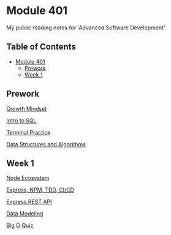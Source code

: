 # Module 401

My public reading notes for 'Advanced Software Development'

## Table of Contents
<!--toc:start-->
- [Module 401](#module-401)
  - [Prework](#prework)
  - [Week 1](#week-1)
<!--toc:end-->

## Prework

[Growth Mindset](./prep/growth-mindset.md)

[Intro to SQL](./prep/SQL-intro.md)

[Terminal Practice](./prep/terminal.md)

[Data Structures and Algorithms](./prep/data-structures.md)

## Week 1

[Node Ecosystem](./week01/class01.md)

[Express, NPM, TDD, CI/CD](./week01/class02.md)

[Express REST API](./week01/class03.md)

[Data Modeling](./week01/class04.md)

[Big O Quiz](./week01/class05.md)
